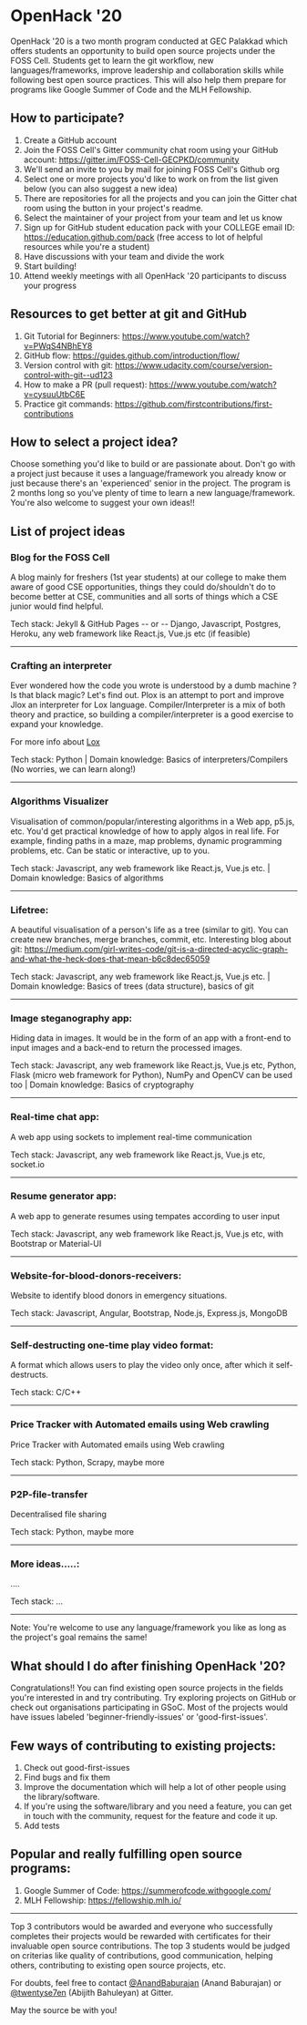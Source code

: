 # OpenHack '20
OpenHack '20 is a two month program conducted at GEC Palakkad which offers students an opportunity to build open source projects under the FOSS Cell. Students get to learn the git workflow, new languages/frameworks, improve leadership and collaboration skills while following best open source practices. This will also help them prepare for programs like Google Summer of Code and the MLH Fellowship.

## How to participate?

1. Create a GitHub account
2. Join the FOSS Cell's Gitter community chat room using your GitHub account: https://gitter.im/FOSS-Cell-GECPKD/community
3. We'll send an invite to you by mail for joining FOSS Cell's Github org
4. Select one or more projects you'd like to work on from the list given below (you can also suggest a new idea)
5. There are repositories for all the projects and you can join the Gitter chat room using the button in your project's readme.
6. Select the maintainer of your project from your team and let us know
7. Sign up for GitHub student education pack with your COLLEGE email ID: https://education.github.com/pack (free access to lot of helpful resources while you're a student)
8. Have discussions with your team and divide the work
9. Start building!
10. Attend weekly meetings with all OpenHack '20 participants to discuss your progress

## Resources to get better at git and GitHub

1. Git Tutorial for Beginners: https://www.youtube.com/watch?v=PWqS4NBhEY8
2. GitHub flow: https://guides.github.com/introduction/flow/
3. Version control with git: https://www.udacity.com/course/version-control-with-git--ud123
4. How to make a PR (pull request): https://www.youtube.com/watch?v=cysuuUtbC6E
5. Practice git commands: https://github.com/firstcontributions/first-contributions

## How to select a project idea?

Choose something you'd like to build or are passionate about. Don't go with a project just because it uses a language/framework you already know or just because there's an 'experienced' senior in the project. The program is 2 months long so you've plenty of time to learn a new language/framework. You're also welcome to suggest your own ideas!!

## List of project ideas

### Blog for the FOSS Cell

A blog mainly for freshers (1st year students) at our college to make them aware of good CSE opportunities, things they could do/shouldn't do to become better at CSE, communities and all sorts of things which a CSE junior would find helpful.

Tech stack: Jekyll & GitHub Pages -- or -- Django, Javascript, Postgres, Heroku, any web framework like React.js, Vue.js etc (if feasible)

-------

### Crafting an interpreter

Ever wondered how the code you wrote is understood by a dumb machine ? Is that black magic? Let's find out. Plox is an attempt to port and improve Jlox an interpreter for Lox language. Compiler/Interpreter is a mix of both theory and practice, so building a compiler/interpreter is a good exercise to expand your knowledge. 

For more info about [Lox](https://craftinginterpreters.com/)

Tech stack: Python | Domain knowledge: Basics of interpreters/Compilers (No worries, we can learn along!)

-------

### Algorithms Visualizer

Visualisation of common/popular/interesting algorithms in a Web app, p5.js, etc. You'd get practical knowledge of how to apply algos in real life. For example, finding paths in a maze, map problems, dynamic programming problems, etc. Can be static or interactive, up to you.

Tech stack: Javascript, any web framework like React.js, Vue.js etc. | Domain knowledge: Basics of algorithms

-------

### Lifetree:

A beautiful visualisation of a person's life as a tree (similar to git). You can create new branches, merge branches, commit, etc.
Interesting blog about git: https://medium.com/girl-writes-code/git-is-a-directed-acyclic-graph-and-what-the-heck-does-that-mean-b6c8dec65059

Tech stack: Javascript, any web framework like React.js, Vue.js etc. | Domain knowledge: Basics of trees (data structure), basics of git

-------

### Image steganography app:

Hiding data in images. It would be in the form of an app with a front-end to input images and a back-end to return the processed images.

Tech stack: Javascript, any web framework like React.js, Vue.js etc, Python, Flask (micro web framework for Python), NumPy and OpenCV can be used too | Domain knowledge: Basics of cryptography

-------

### Real-time chat app:

A web app using sockets to implement real-time communication

Tech stack: Javascript, any web framework like React.js, Vue.js etc, socket.io

-------

### Resume generator app:

A web app to generate resumes using tempates according to user input

Tech stack: Javascript, any web framework like React.js, Vue.js etc, with Bootstrap or Material-UI

-------

### Website-for-blood-donors-receivers:

Website to identify blood donors in emergency situations.

Tech stack: Javascript, Angular, Bootstrap, Node.js, Express.js, MongoDB

-------

### Self-destructing one-time play video format:

A format which allows users to play the video only once, after which it self-destructs.

Tech stack: C/C++

-------

### Price Tracker with Automated emails using Web crawling

Price Tracker with Automated emails using Web crawling

Tech stack: Python, Scrapy, maybe more

-------

### P2P-file-transfer

Decentralised file sharing

Tech stack: Python, maybe more

-------

### More ideas.....:

....

Tech stack: ...

-------

Note: You're welcome to use any language/framework you like as long as the project's goal remains the same!

## What should I do after finishing OpenHack '20?

Congratulations!! You can find existing open source projects in the fields you're interested in and try contributing. Try exploring projects on GitHub or check out organisations participating in GSoC. Most of the projects would have issues labeled 'beginner-friendly-issues' or 'good-first-issues'.

## Few ways of contributing to existing projects:

1. Check out good-first-issues
2. Find bugs and fix them
3. Improve the documentation which will help a lot of other people using the library/software.
4. If you're using the software/library and you need a feature, you can get in touch with the community, request for the feature and code it up.
5. Add tests

## Popular and really fulfilling open source programs:

1. Google Summer of Code: https://summerofcode.withgoogle.com/
2. MLH Fellowship: https://fellowship.mlh.io/

-------

Top 3 contributors would be awarded and everyone who successfully completes their projects would be rewarded with certificates for their invaluable open source contributions. The top 3 students would be judged on criterias like quality of contributions, good communication, helping others, contributing to existing open source projects, etc.

For doubts, feel free to contact [@AnandBaburajan](https://github.com/anandbaburajan/) (Anand Baburajan) or  [@twentyse7en](https://github.com/twentyse7en/)  (Abijith Bahuleyan) at Gitter.

May the source be with you!
